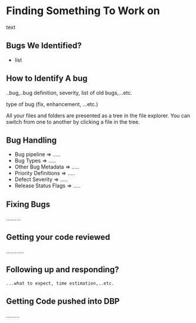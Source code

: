 # Finding Something To Work on

text

## Bugs We Identified?

-   list

## How to Identify A bug

..bug,..bug definition, severity, list of old bugs,...etc.

type of bug (fix, enhancement, ...etc.)

All your files and folders are presented as a tree in the file explorer. You can switch from one to another by clicking a file in the tree.

## Bug Handling

-   Bug pipeline => .....
-   Bug Types => .....
-   Other Bug Metadata => .....
-   Priority Definitions => .....
-   Defect Severity => .....
-   Release Status Flags => .....


## Fixing Bugs

..........

## Getting your code reviewed

............

## Following up and responding?

    ...what to expect, time estimation,..etc.

## Getting Code pushed into DBP

.........
